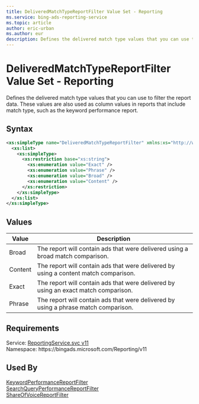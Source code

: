 ```yaml
---
title: DeliveredMatchTypeReportFilter Value Set - Reporting
ms.service: bing-ads-reporting-service
ms.topic: article
author: eric-urban
ms.author: eur
description: Defines the delivered match type values that you can use to filter the report data.
---
```

# DeliveredMatchTypeReportFilter Value Set - Reporting
Defines the delivered match type values that you can use to filter the report data. These values are also used as column values in reports that include match type, such as the keyword performance report.

## Syntax
```xml
<xs:simpleType name="DeliveredMatchTypeReportFilter" xmlns:xs="http://www.w3.org/2001/XMLSchema">
  <xs:list>
    <xs:simpleType>
      <xs:restriction base="xs:string">
        <xs:enumeration value="Exact" />
        <xs:enumeration value="Phrase" />
        <xs:enumeration value="Broad" />
        <xs:enumeration value="Content" />
      </xs:restriction>
    </xs:simpleType>
  </xs:list>
</xs:simpleType>
```

## <a name="values"></a>Values

|Value|Description|
|-----------|---------------|
|<a name="broad"></a>Broad|The report will contain ads that were delivered using a broad match comparison.|
|<a name="content"></a>Content|The report will contain ads that were delivered by using a content match comparison.|
|<a name="exact"></a>Exact|The report will contain ads that were delivered by using an exact match comparison.|
|<a name="phrase"></a>Phrase|The report will contain ads that were delivered by using a phrase match comparison.|

## Requirements
Service: [ReportingService.svc v11](https://reporting.api.bingads.microsoft.com/Api/Advertiser/Reporting/v11/ReportingService.svc)  
Namespace: https\://bingads.microsoft.com/Reporting/v11  

## Used By
[KeywordPerformanceReportFilter](keywordperformancereportfilter.md)  
[SearchQueryPerformanceReportFilter](searchqueryperformancereportfilter.md)  
[ShareOfVoiceReportFilter](shareofvoicereportfilter.md)  
